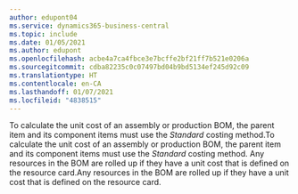 ```yaml
---
author: edupont04
ms.service: dynamics365-business-central
ms.topic: include
ms.date: 01/05/2021
ms.author: edupont
ms.openlocfilehash: acbe4a7ca4fbce3e7bcffe2bf21ff7b521e0206a
ms.sourcegitcommit: cdba82235c0c07497bd04b9bd5134ef245d92c09
ms.translationtype: HT
ms.contentlocale: en-CA
ms.lasthandoff: 01/07/2021
ms.locfileid: "4838515"
---
```

<span data-ttu-id="c63a9-101">To calculate the unit cost of an assembly or production BOM, the parent item and its component items must use the *Standard* costing method.</span><span class="sxs-lookup"><span data-stu-id="c63a9-101">To calculate the unit cost of an assembly or production BOM, the parent item and its component items must use the *Standard* costing method.</span></span> <span data-ttu-id="c63a9-102">Any resources in the BOM are rolled up if they have a unit cost that is defined on the resource card.</span><span class="sxs-lookup"><span data-stu-id="c63a9-102">Any resources in the BOM are rolled up if they have a unit cost that is defined on the resource card.</span></span>
